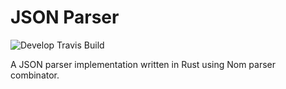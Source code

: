 # JSON Parser

![Develop Travis Build](https://travis-ci.com/h4kbas/Json-Parser.svg?branch=master)

A JSON parser implementation written in Rust using Nom parser combinator.

